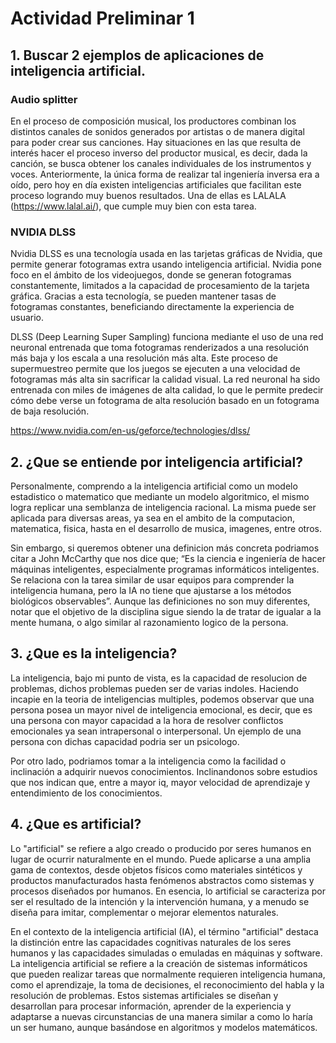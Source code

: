 # Actividad Preliminar 1

## 1. Buscar 2 ejemplos de aplicaciones de inteligencia artificial.
### Audio splitter

En el proceso de composición musical, los productores combinan los distintos canales de sonidos generados por artistas o de manera digital para poder crear sus canciones. Hay situaciones en las que resulta de interés hacer el proceso inverso del productor musical, es decir, dada la canción, se busca obtener los canales individuales de los instrumentos y voces. Anteriormente, la única forma de realizar tal ingeniería inversa era a oído, pero hoy en día existen inteligencias artificiales que facilitan este proceso logrando muy buenos resultados. Una de ellas es LALALA (https://www.lalal.ai/), que cumple muy bien con esta tarea.

### NVIDIA DLSS

Nvidia DLSS es una tecnología usada en las tarjetas gráficas de Nvidia, que permite generar fotogramas extra usando inteligencia artificial. Nvidia pone foco en el ámbito de los videojuegos, donde se generan fotogramas constantemente, limitados a la capacidad de procesamiento de la tarjeta gráfica. Gracias a esta tecnología, se pueden mantener tasas de fotogramas constantes, beneficiando directamente la experiencia de usuario.

DLSS (Deep Learning Super Sampling) funciona mediante el uso de una red neuronal entrenada que toma fotogramas renderizados a una resolución más baja y los escala a una resolución más alta. Este proceso de supermuestreo permite que los juegos se ejecuten a una velocidad de fotogramas más alta sin sacrificar la calidad visual. La red neuronal ha sido entrenada con miles de imágenes de alta calidad, lo que le permite predecir cómo debe verse un fotograma de alta resolución basado en un fotograma de baja resolución.

https://www.nvidia.com/en-us/geforce/technologies/dlss/

## 2. ¿Que se entiende por inteligencia artificial?

Personalmente, comprendo a la inteligencia artificial como un modelo estadistico o matematico que mediante un modelo algoritmico, el mismo logra replicar una semblanza de inteligencia racional. La misma puede ser aplicada para diversas areas, ya sea en el ambito de la computacion, matematica, fisica, hasta en el desarrollo de musica, imagenes, entre otros. 

Sin embargo, si queremos obtener una definicion más concreta podriamos citar a John McCarthy que nos dice que; “Es la ciencia e ingeniería de hacer máquinas inteligentes, especialmente programas informáticos inteligentes. Se relaciona con la tarea similar de usar equipos para comprender la inteligencia humana, pero la IA no tiene que ajustarse a los métodos biológicos observables”. 	 Aunque las definiciones no son muy diferentes, notar que el objetivo de la disciplina sigue siendo la de tratar de igualar a la mente humana, o algo similar al razonamiento logico de la persona.

## 3. ¿Que es la inteligencia?

La inteligencia, bajo mi punto de vista, es la capacidad de resolucion de problemas, dichos problemas pueden ser de varias indoles. Haciendo incapie en la teoria de inteligencias multiples, podemos observar que una persona posea un mayor nivel de inteligencia emocional, es decir, que es una persona con mayor capacidad a la hora de resolver conflictos emocionales ya sean intrapersonal o interpersonal. Un ejemplo de una persona con dichas capacidad podria ser un psicologo. 

Por otro lado, podriamos tomar a la inteligencia como la facilidad o inclinación a adquirir nuevos conocimientos. Inclinandonos sobre estudios que nos indican que, entre a mayor iq, mayor velocidad de aprendizaje y entendimiento de los conocimientos. 

## 4. ¿Que es artificial?

Lo "artificial" se refiere a algo creado o producido por seres humanos en lugar de ocurrir naturalmente en el mundo. Puede aplicarse a una amplia gama de contextos, desde objetos físicos como materiales sintéticos y productos manufacturados hasta fenómenos abstractos como sistemas y procesos diseñados por humanos. En esencia, lo artificial se caracteriza por ser el resultado de la intención y la intervención humana, y a menudo se diseña para imitar, complementar o mejorar elementos naturales.

En el contexto de la inteligencia artificial (IA), el término "artificial" destaca la distinción entre las capacidades cognitivas naturales de los seres humanos y las capacidades simuladas o emuladas en máquinas y software. La inteligencia artificial se refiere a la creación de sistemas informáticos que pueden realizar tareas que normalmente requieren inteligencia humana, como el aprendizaje, la toma de decisiones, el reconocimiento del habla y la resolución de problemas. Estos sistemas artificiales se diseñan y desarrollan para procesar información, aprender de la experiencia y adaptarse a nuevas circunstancias de una manera similar a como lo haría un ser humano, aunque basándose en algoritmos y modelos matemáticos.
